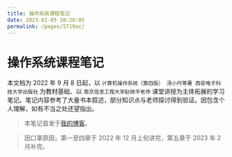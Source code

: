 ```yaml
---
title: 操作系统课程笔记
date: 2023-01-05 20:28:05
permalink: /pages/5719ac/
---
```

# 操作系统课程笔记
本文档为 2022 年 9 月 8 日起，以 `计算机操作系统（第四版） 汤小丹等著 西安电子科技大学出版社` 为教材基础、以 `南京信息工程大学赵晓平老师` 课堂讲授为主体拓展的学习笔记。笔记内容参考了大量书本叙述，部分知识点与老师探讨得到验证。因包含个人理解，如有不当之处还望指出。

> 本笔记首发于[我的博客](https://www.pil0txia.com/post/2022-09-08_os-notes/)。

> 因口罩原因，第一至四章于 2022 年 12 月上旬讲完，第五章于 2023 年 2 月补完。

